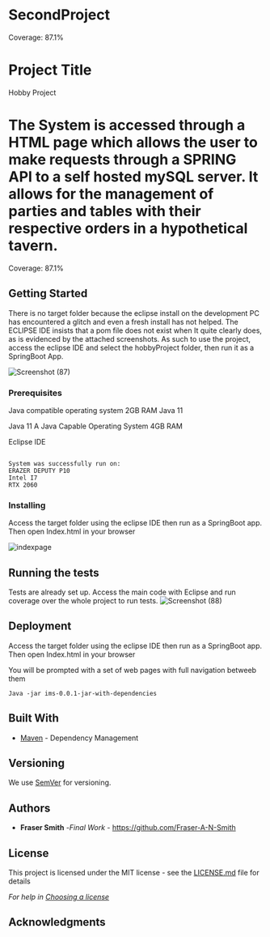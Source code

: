 # SecondProject
Coverage: 87.1%
# Project Title

Hobby Project

The System is accessed through a HTML page which allows the user to make requests through a SPRING API to a self hosted mySQL server.
It allows for the management of parties and tables with their respective orders in a hypothetical tavern.
=======
Coverage: 87.1%

## Getting Started

There is no target folder because the eclipse install on the development PC has encountered a glitch and even a fresh install has not helped. The ECLIPSE IDE insists that a pom file does not exist when It quite clearly does, as is evidenced by the attached screenshots. As such to use the project, access the eclipse IDE and select the hobbyProject folder, then run it as a SpringBoot App.


![Screenshot (87)](https://user-images.githubusercontent.com/90899013/142762942-36cfe793-7f82-4df4-a9bd-69116c41b882.png)

### Prerequisites

Java compatible operating system
2GB RAM
Java 11


Java 11
A Java Capable Operating System
4GB RAM

Eclipse IDE
```

System was successfully run on:
ERAZER DEPUTY P10
Intel I7
RTX 2060

```

### Installing

Access the target folder using the eclipse IDE then run as a SpringBoot app. Then open Index.html in your browser

![indexpage](https://user-images.githubusercontent.com/90899013/142763213-b563c8a3-af6e-4b86-9f37-f5e2a99d4877.png)

## Running the tests

Tests are already set up. Access the main code with Eclipse and run coverage over the whole project to run tests.
![Screenshot (88)](https://user-images.githubusercontent.com/90899013/142763224-26c6b249-7e0c-411e-b54d-86ac55844476.png)

## Deployment

Access the target folder using the eclipse IDE then run as a SpringBoot app. Then open Index.html in your browser

You will be prompted with a set of web pages with full navigation betweeb them

```
Java -jar ims-0.0.1-jar-with-dependencies
```

## Built With

* [Maven](https://maven.apache.org/) - Dependency Management

## Versioning

We use [SemVer](http://semver.org/) for versioning.

## Authors
* **Fraser Smith** -*Final Work* -  https://github.com/Fraser-A-N-Smith


## License

This project is licensed under the MIT license - see the [LICENSE.md](LICENSE.md) file for details 

*For help in [Choosing a license](https://choosealicense.com/)*

## Acknowledgments
